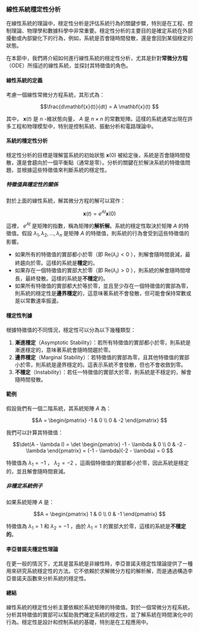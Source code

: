 ### **線性系統穩定性分析**

在線性系統的理論中，穩定性分析是評估系統行為的關鍵步驟，特別是在工程、控制理論、物理學和數據科學中非常重要。穩定性分析的主要目的是確定系統在外部擾動或內部變化下的行為，例如，系統是否會隨時間發散，還是會回到某個穩定的狀態。

在本節中，我們將介紹如何進行線性系統的穩定性分析，尤其是針對**常微分方程**（ODE）所描述的線性系統，並探討其特徵值的角色。

#### **線性系統的定義**

考慮一個線性常微分方程系統，其形式為：

```math
\frac{d\mathbf{x}(t)}{dt} = A \mathbf{x}(t)

```
其中， $\mathbf{x}(t)$  是  $n$ -維狀態向量， $A$  是  $n \times n$  的常數矩陣。這樣的系統通常出現在許多工程和物理模型中，特別是控制系統、振動分析和電路理論中。

#### **系統的穩定性分析**

穩定性分析的目標是理解當系統的初始狀態  $\mathbf{x}(0)$  被給定後，系統是否會隨時間發散，還是會趨向於一個平衡點（通常是零）。分析的關鍵在於解決系統的特徵值問題，並根據這些特徵值來判斷系統的穩定性。

##### **特徵值與穩定性的關係**

對於上面的線性系統，解其微分方程的解可以寫作：

```math
\mathbf{x}(t) = e^{At} \mathbf{x}(0)

```
這裡， $e^{At}$  是矩陣的指數，稱為矩陣的**解析解**。系統的穩定性取決於矩陣  $A$  的特徵值。假設  $\lambda_1, \lambda_2, \dots, \lambda_n$  是矩陣  $A$  的特徵值，則系統的行為會受到這些特徵值的影響。

- 如果所有的特徵值的實部都小於零（即  $\text{Re}(\lambda_i) < 0$ ），則解會隨時間衰減，最終趨向於零。這樣的系統是**穩定**的。
- 如果存在一個特徵值的實部大於零（即  $\text{Re}(\lambda_i) > 0$ ），則系統的解會隨時間增長，最終發散。這樣的系統是**不穩定**的。
- 如果所有特徵值的實部都大於等於零，並且至少存在一個特徵值的實部為零，則系統的穩定性是**邊界穩定**的，這意味著系統不會發散，但可能會保持常數或是以常數速率振盪。

#### **穩定性判據**

根據特徵值的不同情況，穩定性可以分為以下幾種類型：

1. **漸進穩定**（Asymptotic Stability）：若所有特徵值的實部都小於零，則系統是漸進穩定的，意味著系統會隨時間趨於零。
2. **邊界穩定**（Marginal Stability）：若特徵值的實部為零，且其他特徵值的實部小於零，則系統是邊界穩定的。這表示系統不會發散，但也不會收斂到零。
3. **不穩定**（Instability）：若任一特徵值的實部大於零，則系統是不穩定的，解會隨時間發散。

#### **範例**

假設我們有一個二階系統，其系統矩陣  $A$  為：

```math
A = \begin{pmatrix} -1 & 0 \\ 0 & -2 \end{pmatrix}

```
我們可以計算其特徵值：

```math
\det(A - \lambda I) = \det \begin{pmatrix} -1 - \lambda & 0 \\ 0 & -2 - \lambda \end{pmatrix} = (-1 - \lambda)(-2 - \lambda) = 0

```
特徵值為  $\lambda_1 = -1$ ， $\lambda_2 = -2$ ，這兩個特徵值的實部都小於零，因此系統是穩定的，並且解會隨時間衰減。

##### **非穩定系統例子**

如果系統矩陣  $A$  是：

```math
A = \begin{pmatrix} 1 & 0 \\ 0 & -1 \end{pmatrix}

```
特徵值為  $\lambda_1 = 1$  和  $\lambda_2 = -1$ ，由於  $\lambda_1 = 1$  的實部大於零，這樣的系統是**不穩定的**。

#### **李亞普諾夫穩定性理論**

在更一般的情況下，尤其是當系統是非線性時，李亞普諾夫穩定性理論提供了一種用來研究系統穩定性的方法。它不依賴於求解微分方程的解析解，而是通過構造李亞普諾夫函數來分析系統的穩定性。

#### **總結**

線性系統的穩定性分析主要依賴於系統矩陣的特徵值。對於一個常微分方程系統，分析其特徵值的實部可以幫助我們確定系統的穩定性，並了解系統在時間演化中的行為。穩定性是設計和控制系統的基礎，特別是在工程應用中。